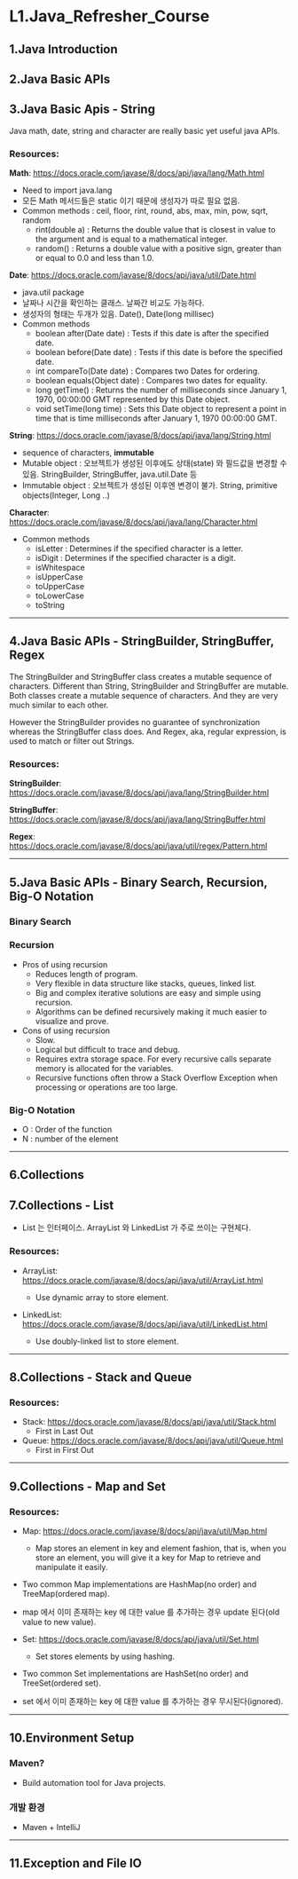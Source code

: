 # L1.Java_Refresher_Course

## 1.Java Introduction

## 2.Java Basic APIs

## 3.Java Basic Apis - String

Java math, date, string and character are really basic yet useful java APIs.

### Resources:

__Math__: https://docs.oracle.com/javase/8/docs/api/java/lang/Math.html
 * Need to import java.lang
 * 모든 Math 메서드들은 static 이기 때문에 생성자가 따로 필요 없음.
 * Common methods : ceil, floor, rint, round, abs, max, min, pow, sqrt, random
   * rint(double a) : Returns the double value that is closest in value to the argument and is equal to a mathematical integer.
   * random() : Returns a double value with a positive sign, greater than or equal to 0.0 and less than 1.0.

__Date__: https://docs.oracle.com/javase/8/docs/api/java/util/Date.html
 * java.util package
 * 날짜나 시간을 확인하는 클래스. 날짜간 비교도 가능하다.
 * 생성자의 형태는 두개가 있음. Date(), Date(long millisec)
 * Common methods
   * boolean after(Date date) : Tests if this date is after the specified date.
   * boolean before(Date date) : Tests if this date is before the specified date.
   * int compareTo(Date date) : Compares two Dates for ordering.
   * boolean equals(Object date) : Compares two dates for equality.
   * long getTime() : Returns the number of milliseconds since January 1, 1970, 00:00:00 GMT represented by this Date object.
   * void setTime(long time) : Sets this Date object to represent a point in time that is time milliseconds after January 1, 1970 00:00:00 GMT.

__String__: https://docs.oracle.com/javase/8/docs/api/java/lang/String.html
 * sequence of characters, __immutable__
 * Mutable object : 오브젝트가 생성된 이후에도 상태(state) 와 필드값을 변경할 수 있음. StringBuilder, StringBuffer, java.util.Date 등
 * Immutable object : 오브젝트가 생성된 이후엔 변경이 불가. String, primitive objects(Integer, Long ..)

__Character__: https://docs.oracle.com/javase/8/docs/api/java/lang/Character.html
 * Common methods
   * isLetter : Determines if the specified character is a letter.
   * isDigit : Determines if the specified character is a digit.
   * isWhitespace
   * isUpperCase
   * toUpperCase
   * toLowerCase
   * toString

---

## 4.Java Basic APIs - StringBuilder, StringBuffer, Regex

The StringBuilder and StringBuffer class creates a mutable sequence of characters. Different than String, StringBuilder and StringBuffer are mutable. Both classes create a mutable sequence of characters. And they are very much similar to each other.

However the StringBuilder provides no guarantee of synchronization whereas the StringBuffer class does. And Regex, aka, regular expression, is used to match or filter out Strings. 

### Resources:

__StringBuilder__: https://docs.oracle.com/javase/8/docs/api/java/lang/StringBuilder.html

__StringBuffer__: https://docs.oracle.com/javase/8/docs/api/java/lang/StringBuffer.html

__Regex__: https://docs.oracle.com/javase/8/docs/api/java/util/regex/Pattern.html

---

## 5.Java Basic APIs - Binary Search, Recursion, Big-O Notation

### Binary Search

### Recursion
 * Pros of using recursion
   * Reduces length of program.
   * Very flexible in data structure like stacks, queues, linked list.
   * Big and complex iterative solutions are easy and simple using recursion.
   * Algorithms can be defined recursively making it much easier to visualize and prove.
 * Cons of using recursion
   * Slow.
   * Logical but difficult to trace and debug.
   * Requires extra storage space. For every recursive calls separate memory is allocated for the variables.
   * Recursive functions often throw a Stack Overflow Exception when processing or operations are too large.


### Big-O Notation
 * O : Order of the function
 * N : number of the element

---

## 6.Collections


## 7.Collections - List

 * List 는 인터페이스. ArrayList 와 LinkedList 가 주로 쓰이는 구현체다.

### Resources:

 * ArrayList: https://docs.oracle.com/javase/8/docs/api/java/util/ArrayList.html
    * Use dynamic array to store element.

 * LinkedList: https://docs.oracle.com/javase/8/docs/api/java/util/LinkedList.html
    * Use doubly-linked list to store element.

---

## 8.Collections - Stack and Queue

### Resources:
 * Stack: https://docs.oracle.com/javase/8/docs/api/java/util/Stack.html
   * First in Last Out
 * Queue: https://docs.oracle.com/javase/8/docs/api/java/util/Queue.html
   * First in First Out

---

## 9.Collections - Map and Set

### Resources:
 * Map: https://docs.oracle.com/javase/8/docs/api/java/util/Map.html
   * Map stores an element in key and element fashion, that is, when you store an element, you will give it a key for Map to retrieve and manipulate it easily.
 * Two common Map implementations are HashMap(no order) and TreeMap(ordered map).
 * map 에서 이미 존재하는 key 에 대한 value 를 추가하는 경우 update 된다(old value to new value).

 * Set: https://docs.oracle.com/javase/8/docs/api/java/util/Set.html
   * Set stores elements by using hashing.
 * Two common Set implementations are HashSet(no order) and TreeSet(ordered set).
 * set 에서 이미 존재하는 key 에 대한 value 를 추가하는 경우 무시된다(ignored).

---

## 10.Environment Setup

### Maven?
 * Build automation tool for Java projects.

### 개발 환경
 * Maven + IntelliJ

---

## 11.Exception and File IO


